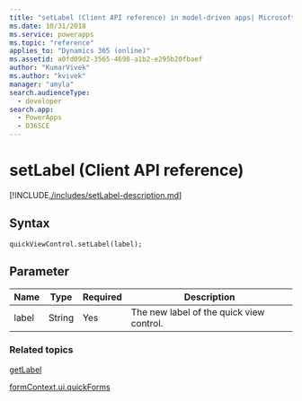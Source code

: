 ```yaml
---
title: "setLabel (Client API reference) in model-driven apps| MicrosoftDocs"
ms.date: 10/31/2018
ms.service: powerapps
ms.topic: "reference"
applies_to: "Dynamics 365 (online)"
ms.assetid: a0fd09d2-3565-4698-a1b2-e295b20fbaef
author: "KumarVivek"
ms.author: "kvivek"
manager: "amyla"
search.audienceType: 
  - developer
search.app: 
  - PowerApps
  - D365CE
---
```

# setLabel (Client API reference)



[!INCLUDE[./includes/setLabel-description.md](./includes/setLabel-description.md)]

## Syntax

`quickViewControl.setLabel(label);`

## Parameter

|Name|Type|Required|Description|
|--|--|--|--|
|label|String|Yes|The new label of the quick view control.|

### Related topics

[getLabel](getLabel.md)

[formContext.ui.quickForms](../formContext-ui-quickForms.md)



